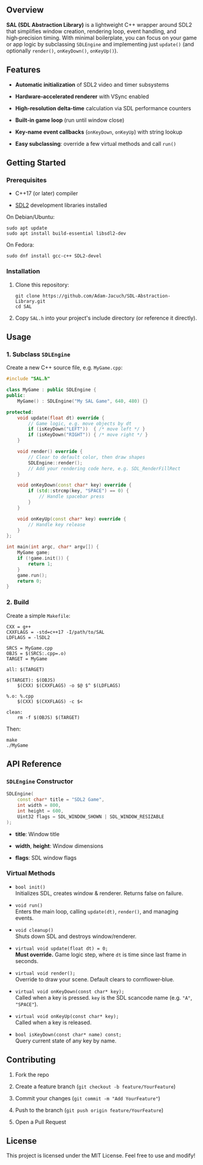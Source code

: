 Overview
--------

**SAL (SDL Abstraction Library)** is a lightweight C++ wrapper around SDL2 that simplifies window creation, rendering loop, event handling, and high‑precision timing. With minimal boilerplate, you can focus on your game or app logic by subclassing `SDLEngine` and implementing just `update()` (and optionally `render()`, `onKeyDown()`, `onKeyUp()`).

Features
--------

-   **Automatic initialization** of SDL2 video and timer subsystems

-   **Hardware‑accelerated renderer** with VSync enabled

-   **High-resolution delta‑time** calculation via SDL performance counters

-   **Built‑in game loop** (run until window close)

-   **Key‑name event callbacks** (`onKeyDown`, `onKeyUp`) with string lookup

-   **Easy subclassing**: override a few virtual methods and call `run()`

Getting Started
---------------

### Prerequisites

-   C++17 (or later) compiler

-   [SDL2](https://www.libsdl.org/) development libraries installed

On Debian/Ubuntu:

```
sudo apt update
sudo apt install build-essential libsdl2-dev
```

On Fedora:

```
sudo dnf install gcc-c++ SDL2-devel
```

### Installation

1.  Clone this repository:

    ```
    git clone https://github.com/Adam-Jacuch/SDL-Abstraction-Library.git
    cd SAL
    ```

2.  Copy `SAL.h` into your project's include directory (or reference it directly).

Usage
-----

### 1\. Subclass `SDLEngine`

Create a new C++ source file, e.g. `MyGame.cpp`:

``` cpp
#include "SAL.h"

class MyGame : public SDLEngine {
public:
    MyGame() : SDLEngine("My SAL Game", 640, 480) {}

protected:
    void update(float dt) override {
        // Game logic, e.g. move objects by dt
        if (isKeyDown("LEFT"))  { /* move left */ }
        if (isKeyDown("RIGHT")) { /* move right */ }
    }

    void render() override {
        // Clear to default color, then draw shapes
        SDLEngine::render();
        // Add your rendering code here, e.g. SDL_RenderFillRect
    }

    void onKeyDown(const char* key) override {
        if (std::strcmp(key, "SPACE") == 0) {
            // Handle spacebar press
        }
    }

    void onKeyUp(const char* key) override {
        // Handle key release
    }
};

int main(int argc, char* argv[]) {
    MyGame game;
    if (!game.init()) {
        return 1;
    }
    game.run();
    return 0;
}

```

### 2\. Build

Create a simple `Makefile`:

``` make
CXX = g++
CXXFLAGS = -std=c++17 -I/path/to/SAL
LDFLAGS = -lSDL2

SRCS = MyGame.cpp
OBJS = $(SRCS:.cpp=.o)
TARGET = MyGame

all: $(TARGET)

$(TARGET): $(OBJS)
	$(CXX) $(CXXFLAGS) -o $@ $^ $(LDFLAGS)

%.o: %.cpp
	$(CXX) $(CXXFLAGS) -c $<

clean:
	rm -f $(OBJS) $(TARGET)

```

Then:

```
make
./MyGame
```

API Reference
-------------

### `SDLEngine` Constructor

``` cpp
SDLEngine(
    const char* title = "SDL2 Game",
    int width = 800,
    int height = 600,
    Uint32 flags = SDL_WINDOW_SHOWN | SDL_WINDOW_RESIZABLE
);

```

-   **title**: Window title

-   **width**, **height**: Window dimensions

-   **flags**: SDL window flags

### Virtual Methods

-   `bool init()`\
    Initializes SDL, creates window & renderer. Returns false on failure.

-   `void run()`\
    Enters the main loop, calling `update(dt)`, `render()`, and managing events.

-   `void cleanup()`\
    Shuts down SDL and destroys window/renderer.

-   `virtual void update(float dt) = 0;`\
    **Must override.** Game logic step, where `dt` is time since last frame in seconds.

-   `virtual void render();`\
    Override to draw your scene. Default clears to cornflower‑blue.

-   `virtual void onKeyDown(const char* key);`\
    Called when a key is pressed. `key` is the SDL scancode name (e.g. `"A"`, `"SPACE"`).

-   `virtual void onKeyUp(const char* key);`\
    Called when a key is released.

-   `bool isKeyDown(const char* name) const;`\
    Query current state of any key by name.

Contributing
------------

1.  Fork the repo

2.  Create a feature branch (`git checkout -b feature/YourFeature`)

3.  Commit your changes (`git commit -m "Add YourFeature"`)

4.  Push to the branch (`git push origin feature/YourFeature`)

5.  Open a Pull Request

License
-------

This project is licensed under the MIT License. Feel free to use and modify!
